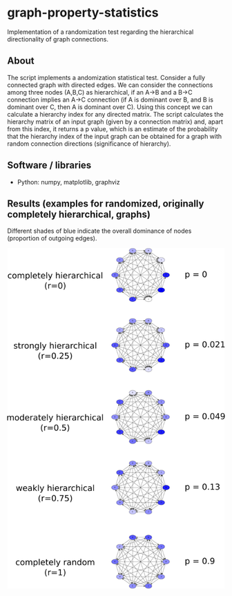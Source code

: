 # graph-property-statistics

Implementation of a randomization test regarding the hierarchical directionality of graph connections.

## About

The script implements a andomization statistical test. Consider a fully connected graph with directed edges.
We can consider the connections among three nodes (A,B,C) as hierarchical, if an A->B and a B->C
connection implies an A->C connection (if A is dominant over B, and B is dominant over C, then
A is dominant over C). Using this concept we can calculate a hierarchy index for any directed matrix.
The script calculates the hierarchy matrix of an input graph (given by a connection matrix) and, apart from this index, it returns a p value, which is an estimate of the probability that the hierarchy index of the input graph can be obtained for a graph with random connection directions (significance of hierarchy).

## Software / libraries
- Python: numpy, matplotlib, graphviz

## Results (examples for randomized, originally completely hierarchical, graphs)

Different shades of blue indicate the overall dominance of nodes (proportion of outgoing edges).

![results](https://github.com/peterszabo77/graph-property-statistics/blob/master/images/results.png)
